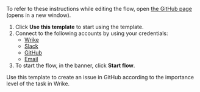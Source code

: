 To refer to these instructions while editing the flow, open [the GitHub page](https://github.com/ot4i/app-connect-templates/blob/main/resources/markdown/Create%20a%20github%20issue%20according%20to%20the%20importance%20of%20wrike%20task_instructions.md) (opens in a new window).

1. Click **Use this template** to start using the template.
2. Connect to the following accounts by using your credentials:
   - [Wrike](https://www.ibm.com/docs/en/app-connect/saas?topic=apps-wrike)
   - [Slack](https://www.ibm.com/docs/en/app-connect/saas?topic=apps-slack)
   - [GitHub](https://www.ibm.com/docs/en/app-connect/saas?topic=apps-github)
   - [Email](https://www.ibm.com/docs/en/app-connect/saas?topic=apps-email)
3. To start the flow, in the banner, click **Start flow**.


Use this template to create an issue in GitHub according to the importance level of the task in Wrike.